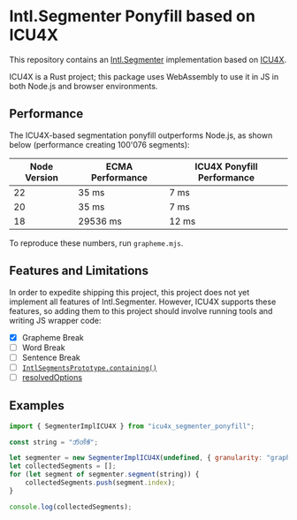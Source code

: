 # Intl.Segmenter Ponyfill based on ICU4X

This repository contains an [Intl.Segmenter](https://developer.mozilla.org/en-US/docs/Web/JavaScript/Reference/Global_Objects/Intl/Segmenter) implementation based on [ICU4X](https://icu4x.unicode.org/).

ICU4X is a Rust project; this package uses WebAssembly to use it in JS in both Node.js and browser environments.

## Performance

The ICU4X-based segmentation ponyfill outperforms Node.js, as shown below (performance creating 100'076 segments):

| Node Version | ECMA Performance | ICU4X Ponyfill Performance |
|---|---|---|
| 22 | 35 ms | 7 ms |
| 20 | 35 ms | 7 ms |
| 18 | 29536 ms | 12 ms |

To reproduce these numbers, run `grapheme.mjs`.

## Features and Limitations

In order to expedite shipping this project, this project does not yet implement all features of Intl.Segmenter. However, ICU4X supports these features, so adding them to this project should involve running tools and writing JS wrapper code:

- [x] Grapheme Break
- [ ] Word Break
- [ ] Sentence Break
- [ ] [`IntlSegmentsPrototype.containing()`](https://tc39.es/ecma402/#sec-%intlsegmentsprototype%.containing)
- [ ] [resolvedOptions](https://tc39.es/ecma402/#sec-intl.segmenter.prototype.resolvedoptions)

## Examples

```javascript
import { SegmenterImplICU4X } from "icu4x_segmenter_ponyfill";

const string = "𑄃𑄨𑄁𑄢𑄨𑄎𑄨";

let segmenter = new SegmenterImplICU4X(undefined, { granularity: "grapheme" });
let collectedSegments = [];
for (let segment of segmenter.segment(string)) {
    collectedSegments.push(segment.index);
}

console.log(collectedSegments);
```
